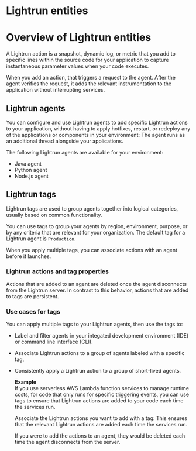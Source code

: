 # Lightrun entities
# Overview of Lightrun entities

A Lightrun action is a snapshot, dynamic log, or metric that you add to specific lines within the source code for your application to capture instantaneous parameter values when your code executes.

When you add an action, that triggers a request to the agent. 
After the agent verifies the request, it adds the relevant instrumentation to the application without interrupting services.


## Lightrun agents

You can configure and use Lightrun agents to add specific Lightrun actions to your application, without having to apply hotfixes, restart, or redeploy any of the applications or components in your environment: The agent runs as an additional thread alongside your applications. 

The following Lightrun agents are available for your environment: 
- Java agent
- Python agent
- Node.js agent


## Lightrun tags

Lightrun tags are used to group agents together into logical categories, usually based on common functionality. 

You can use tags to group your agents by region, environment, purpose, or by any criteria that are relevant for your organization. The default tag for a Lightrun agent is `Production`.

When you apply multiple tags, you can associate actions with an agent before it launches.

### Lightrun actions and tag properties

Actions that are added to an agent are deleted once the agent disconnects from the Lightrun server. 
In contrast to this behavior, actions that are added to tags are persistent. 

### Use cases for tags

You can apply multiple tags to your Lightrun agents, then use the tags to:
* Label and filter agents in your integated development environment (IDE) or command line interface (CLI).
* Associate Lightrun actions to a group of agents labeled with a specific tag.
* Consistently apply a Lightrun action to a group of short-lived agents. 
    
    **Example** <br>
    If you use serverless AWS Lambda function services to manage runtime costs, for code that only runs for specific triggering events, you can use tags to ensure that Lightrun actions are added to your code each time the services run. 

    Associate the Lightrun actions you want to add with a tag: This ensures that the relevant Lightrun actions are added each time the services run.

    If you were to add the actions to an agent, they would be deleted each time the agent disconnects from the server.

    <!--  
     
    For example, you can use tags to identify the location and purpose of each agent: database servers, staging, QA, and so on. You can apply multiple tags to each agent, in any combination. Similarly, adding a single tag to multiple deployments of the same application allows you to add a log action to all of the instances at once.

    By applying multiple tags, you can bind actions to an agent even before the agent is launched, and you can apply actions to multiple applications regardless of where they are running. Once an action is bound to a tag, it is implicitly added to all agents that possess that tag.
   -->
